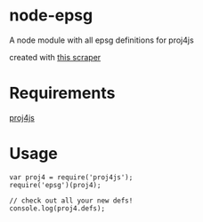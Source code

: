 node-epsg
=========

A node module with all epsg definitions for proj4js

created with [this scraper](https://gist.github.com/3909376)

Requirements
========
[proj4js](http://trac.osgeo.org/proj4js/)


Usage
========

    var proj4 = require('proj4js');
    require('epsg')(proj4);
    
    // check out all your new defs!
    console.log(proj4.defs);


